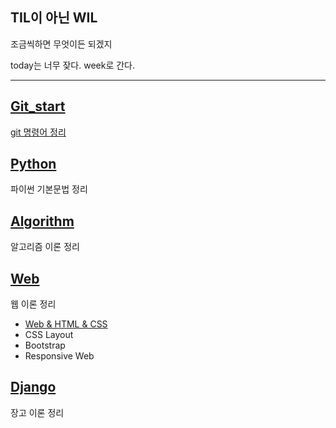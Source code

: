 TIL이 아닌 WIL
-----------------------------------------
조금씩하면 무엇이든 되겠지

today는 너무 잦다. week로 간다.

----
## [Git_start](https://github.com/notrealsilk/TIL/tree/master/Git_start)
[git 명령어 정리](https://github.com/notrealsilk/TIL/blob/master/Git_start/Git_%EB%AA%85%EB%A0%B9%EC%96%B4.md)

## [Python](https://github.com/notrealsilk/TIL/tree/master/Python)
파이썬 기본문법 정리

## [Algorithm](https://github.com/notrealsilk/TIL/tree/master/Algorithm)
알고리즘 이론 정리

## [Web](https://github.com/notrealsilk/TIL/tree/master/Web)
웹 이론 정리

- [Web & HTML & CSS](https://github.com/notrealsilk/TIL/blob/master/Web/%08HTML%26CSS.md)
- CSS Layout
- Bootstrap
- Responsive Web

## [Django](https://github.com/notrealsilk/TIL/tree/master/Django)
장고 이론 정리
